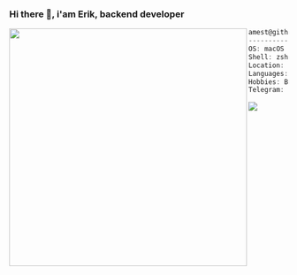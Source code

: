 ### Hi there 👋, i'am Erik, backend developer 
<img align="left" src="https://github-readme-stats.vercel.app/api?username=amest&theme=github_dark" width="430px"/> 

```csharp
amest@github
-------------------------
OS: macOS Big Sur
Shell: zsh 5.8
Location: Yekaterinburg, Russian Federation
Languages: C#, Python, Java
Hobbies: Books, Cooking, Gaming, Developing
Telegram: @KlabukovErik
```

<img align="left" src="https://github-readme-stats.vercel.app/api/top-langs/?username=amest&theme=github_dark"/> 

<!--
**AMEST/AMEST** is a ✨ _special_ ✨ repository because its `README.md` (this file) appears on your GitHub profile.

Here are some ideas to get you started:

- 🔭 I’m currently working on ...
- 🌱 I’m currently learning ...
- 👯 I’m looking to collaborate on ...
- 🤔 I’m looking for help with ...
- 💬 Ask me about ...
- 📫 How to reach me: ...
- 😄 Pronouns: ...
- ⚡ Fun fact: ...
-->
